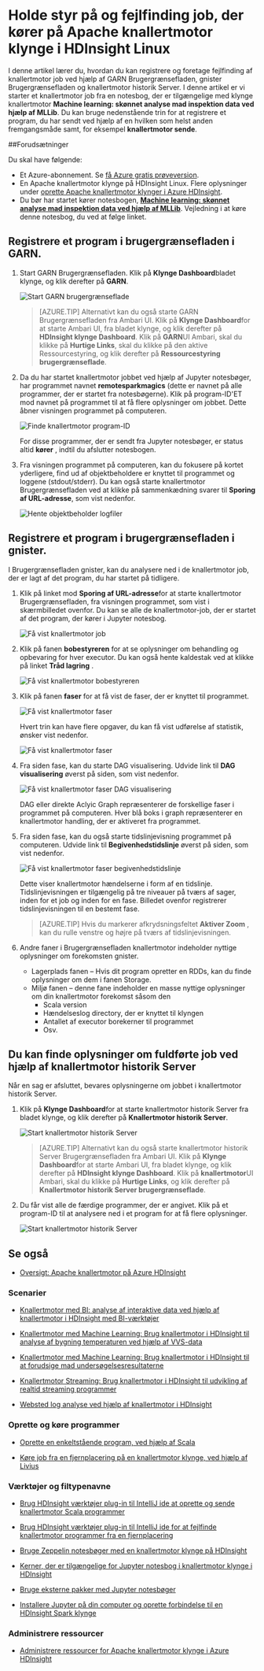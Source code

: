 <properties 
    pageTitle="Holde styr på og fejlfinding job, der kører på Apache knallertmotor klynge i HDInsight | Microsoft Azure" 
    description="Brug GARN brugergrænseflade, gnister Brugergrænsefladen og knallertmotor historik server til at registrere og foretage fejlfinding af sager, der kører på en knallertmotor klynge i Azure HDInsight" 
    services="hdinsight" 
    documentationCenter="" 
    authors="nitinme" 
    manager="jhubbard" 
    editor="cgronlun"
    tags="azure-portal"/>

<tags 
    ms.service="hdinsight" 
    ms.workload="big-data" 
    ms.tgt_pltfrm="na" 
    ms.devlang="na" 
    ms.topic="article" 
    ms.date="08/25/2016" 
    ms.author="nitinme"/>

# <a name="track-and-debug-jobs-running-on-apache-spark-cluster-in-hdinsight-linux"></a>Holde styr på og fejlfinding job, der kører på Apache knallertmotor klynge i HDInsight Linux

I denne artikel lærer du, hvordan du kan registrere og foretage fejlfinding af knallertmotor job ved hjælp af GARN Brugergrænsefladen, gnister Brugergrænsefladen og knallertmotor historik Server. I denne artikel er vi starter et knallertmotor job fra en notesbog, der er tilgængelige med klynge knallertmotor **Machine learning: skønnet analyse mad inspektion data ved hjælp af MLLib**. Du kan bruge nedenstående trin for at registrere et program, du har sendt ved hjælp af en hvilken som helst anden fremgangsmåde samt, for eksempel **knallertmotor sende**.

##<a name="prerequisites"></a>Forudsætninger

Du skal have følgende:

- Et Azure-abonnement. Se [få Azure gratis prøveversion](https://azure.microsoft.com/documentation/videos/get-azure-free-trial-for-testing-hadoop-in-hdinsight/).
- En Apache knallertmotor klynge på HDInsight Linux. Flere oplysninger under [oprette Apache knallertmotor klynger i Azure HDInsight](hdinsight-apache-spark-jupyter-spark-sql.md).
- Du bør har startet kører notesbogen, **[Machine learning: skønnet analyse mad inspektion data ved hjælp af MLLib](hdinsight-apache-spark-machine-learning-mllib-ipython.md)**. Vejledning i at køre denne notesbog, du ved at følge linket.  

## <a name="track-an-application-in-the-yarn-ui"></a>Registrere et program i brugergrænsefladen i GARN.

1. Start GARN Brugergrænsefladen. Klik på **Klynge Dashboard**bladet klynge, og klik derefter på **GARN**.

    ![Start GARN brugergrænseflade](./media/hdinsight-apache-spark-job-debugging/launch-yarn-ui.png)

    >[AZURE.TIP] Alternativt kan du også starte GARN Brugergrænsefladen fra Ambari UI. Klik på **Klynge Dashboard**for at starte Ambari UI, fra bladet klynge, og klik derefter på **HDInsight klynge Dashboard**. Klik på **GARN**UI Ambari, skal du klikke på **Hurtige Links**, skal du klikke på den aktive Ressourcestyring, og klik derefter på **Ressourcestyring brugergrænseflade**.  

3. Da du har startet knallertmotor jobbet ved hjælp af Jupyter notesbøger, har programmet navnet **remotesparkmagics** (dette er navnet på alle programmer, der er startet fra notesbøgerne). Klik på program-ID'ET mod navnet på programmet til at få flere oplysninger om jobbet. Dette åbner visningen programmet på computeren.

    ![Finde knallertmotor program-ID](./media/hdinsight-apache-spark-job-debugging/find-application-id.png)

    For disse programmer, der er sendt fra Jupyter notesbøger, er status altid **kører** , indtil du afslutter notesbogen.

4. Fra visningen programmet på computeren, kan du fokusere på kortet yderligere, find ud af objektbeholdere er knyttet til programmet og loggene (stdout/stderr). Du kan også starte knallertmotor Brugergrænsefladen ved at klikke på sammenkædning svarer til **Sporing af URL-adresse**, som vist nedenfor. 

    ![Hente objektbeholder logfiler](./media/hdinsight-apache-spark-job-debugging/download-container-logs.png)

## <a name="track-an-application-in-the-spark-ui"></a>Registrere et program i brugergrænsefladen i gnister.

I Brugergrænsefladen gnister, kan du analysere ned i de knallertmotor job, der er lagt af det program, du har startet på tidligere.

1. Klik på linket mod **Sporing af URL-adresse**for at starte knallertmotor Brugergrænsefladen, fra visningen programmet, som vist i skærmbilledet ovenfor. Du kan se alle de knallertmotor-job, der er startet af det program, der kører i Jupyter notesbog.

    ![Få vist knallertmotor job](./media/hdinsight-apache-spark-job-debugging/view-spark-jobs.png)

2. Klik på fanen **bobestyreren** for at se oplysninger om behandling og opbevaring for hver executor. Du kan også hente kaldestak ved at klikke på linket **Tråd lagring** .

    ![Få vist knallertmotor bobestyreren](./media/hdinsight-apache-spark-job-debugging/view-spark-executors.png)
 
3. Klik på fanen **faser** for at få vist de faser, der er knyttet til programmet.

    ![Få vist knallertmotor faser](./media/hdinsight-apache-spark-job-debugging/view-spark-stages.png)

    Hvert trin kan have flere opgaver, du kan få vist udførelse af statistik, ønsker vist nedenfor.

    ![Få vist knallertmotor faser](./media/hdinsight-apache-spark-job-debugging/view-spark-stages-details.png) 

4. Fra siden fase, kan du starte DAG visualisering. Udvide link til **DAG visualisering** øverst på siden, som vist nedenfor.

    ![Få vist knallertmotor faser DAG visualisering](./media/hdinsight-apache-spark-job-debugging/view-spark-stages-dag-visualization.png)

    DAG eller direkte Aclyic Graph repræsenterer de forskellige faser i programmet på computeren. Hver blå boks i graph repræsenterer en knallertmotor handling, der er aktiveret fra programmet.

5. Fra siden fase, kan du også starte tidslinjevisning programmet på computeren. Udvide link til **Begivenhedstidslinje** øverst på siden, som vist nedenfor.

    ![Få vist knallertmotor faser begivenhedstidslinje](./media/hdinsight-apache-spark-job-debugging/view-spark-stages-event-timeline.png)

    Dette viser knallertmotor hændelserne i form af en tidslinje. Tidslinjevisningen er tilgængelig på tre niveauer på tværs af sager, inden for et job og inden for en fase. Billedet ovenfor registrerer tidslinjevisningen til en bestemt fase.

    >[AZURE.TIP] Hvis du markerer afkrydsningsfeltet **Aktiver Zoom** , kan du rulle venstre og højre på tværs af tidslinjevisningen.

6. Andre faner i Brugergrænsefladen knallertmotor indeholder nyttige oplysninger om forekomsten gnister.

    * Lagerplads fanen – Hvis dit program opretter en RDDs, kan du finde oplysninger om dem i fanen Storage.
    * Miljø fanen – denne fane indeholder en masse nyttige oplysninger om din knallertmotor forekomst såsom den 
        * Scala version
        * Hændelseslog directory, der er knyttet til klyngen
        * Antallet af executor borekerner til programmet
        * Osv.

## <a name="find-information-about-completed-jobs-using-the-spark-history-server"></a>Du kan finde oplysninger om fuldførte job ved hjælp af knallertmotor historik Server

Når en sag er afsluttet, bevares oplysningerne om jobbet i knallertmotor historik Server.

1. Klik på **Klynge Dashboard**for at starte knallertmotor historik Server fra bladet klynge, og klik derefter på **Knallertmotor historik Server**.

    ![Start knallertmotor historik Server](./media/hdinsight-apache-spark-job-debugging/launch-spark-history-server.png)

    >[AZURE.TIP] Alternativt kan du også starte knallertmotor historik Server Brugergrænsefladen fra Ambari UI. Klik på **Klynge Dashboard**for at starte Ambari UI, fra bladet klynge, og klik derefter på **HDInsight klynge Dashboard**. Klik på **knallertmotor**UI Ambari, skal du klikke på **Hurtige Links**, og klik derefter på **Knallertmotor historik Server brugergrænseflade**.

2. Du får vist alle de færdige programmer, der er angivet. Klik på et program-ID til at analysere ned i et program for at få flere oplysninger.

    ![Start knallertmotor historik Server](./media/hdinsight-apache-spark-job-debugging/view-completed-applications.png)
    

## <a name="seealso"></a>Se også


* [Oversigt: Apache knallertmotor på Azure HDInsight](hdinsight-apache-spark-overview.md)

### <a name="scenarios"></a>Scenarier

* [Knallertmotor med BI: analyse af interaktive data ved hjælp af knallertmotor i HDInsight med BI-værktøjer](hdinsight-apache-spark-use-bi-tools.md)

* [Knallertmotor med Machine Learning: Brug knallertmotor i HDInsight til analyse af bygning temperaturen ved hjælp af VVS-data](hdinsight-apache-spark-ipython-notebook-machine-learning.md)

* [Knallertmotor med Machine Learning: Brug knallertmotor i HDInsight til at forudsige mad undersøgelsesresultaterne](hdinsight-apache-spark-machine-learning-mllib-ipython.md)

* [Knallertmotor Streaming: Brug knallertmotor i HDInsight til udvikling af realtid streaming programmer](hdinsight-apache-spark-eventhub-streaming.md)

* [Websted log analyse ved hjælp af knallertmotor i HDInsight](hdinsight-apache-spark-custom-library-website-log-analysis.md)

### <a name="create-and-run-applications"></a>Oprette og køre programmer

* [Oprette en enkeltstående program, ved hjælp af Scala](hdinsight-apache-spark-create-standalone-application.md)

* [Køre job fra en fjernplacering på en knallertmotor klynge, ved hjælp af Livius](hdinsight-apache-spark-livy-rest-interface.md)

### <a name="tools-and-extensions"></a>Værktøjer og filtypenavne

* [Brug HDInsight værktøjer plug-in til IntelliJ ide at oprette og sende knallertmotor Scala programmer](hdinsight-apache-spark-intellij-tool-plugin.md)

* [Brug HDInsight værktøjer plug-in til IntelliJ ide for at fejlfinde knallertmotor programmer fra en fjernplacering](hdinsight-apache-spark-intellij-tool-plugin-debug-jobs-remotely.md)

* [Bruge Zeppelin notesbøger med en knallertmotor klynge på HDInsight](hdinsight-apache-spark-use-zeppelin-notebook.md)

* [Kerner, der er tilgængelige for Jupyter notesbog i knallertmotor klynge i HDInsight](hdinsight-apache-spark-jupyter-notebook-kernels.md)

* [Bruge eksterne pakker med Jupyter notesbøger](hdinsight-apache-spark-jupyter-notebook-use-external-packages.md)

* [Installere Jupyter på din computer og oprette forbindelse til en HDInsight Spark klynge](hdinsight-apache-spark-jupyter-notebook-install-locally.md)

### <a name="manage-resources"></a>Administrere ressourcer

* [Administrere ressourcer for Apache knallertmotor klynge i Azure HDInsight](hdinsight-apache-spark-resource-manager.md)
